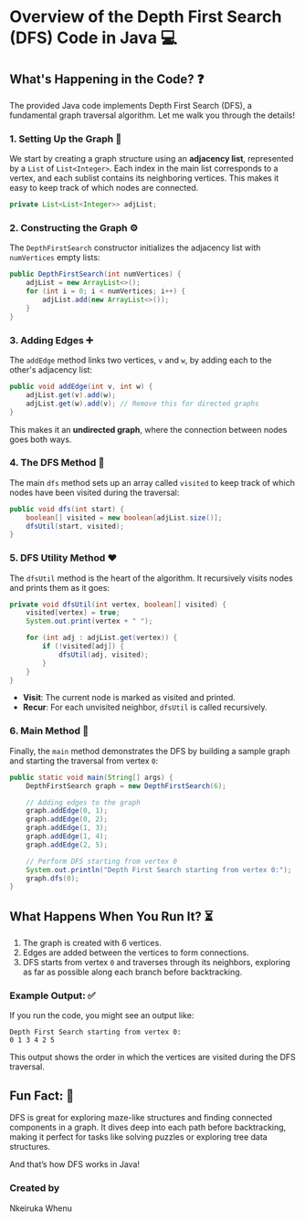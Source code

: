 # Overview of the Depth First Search (DFS) Code in Java 💻

## What's Happening in the Code? ❓
The provided Java code implements Depth First Search (DFS), a fundamental graph traversal algorithm. Let me walk you through the details!

### 1. **Setting Up the Graph** 📝
We start by creating a graph structure using an **adjacency list**, represented by a `List` of `List<Integer>`. Each index in the main list corresponds to a vertex, and each sublist contains its neighboring vertices. This makes it easy to keep track of which nodes are connected.

```java
private List<List<Integer>> adjList;
```

### 2. **Constructing the Graph** ⚙️
The `DepthFirstSearch` constructor initializes the adjacency list with `numVertices` empty lists:

```java
public DepthFirstSearch(int numVertices) {
    adjList = new ArrayList<>();
    for (int i = 0; i < numVertices; i++) {
        adjList.add(new ArrayList<>());
    }
}
```

### 3. **Adding Edges** ➕
The `addEdge` method links two vertices, `v` and `w`, by adding each to the other's adjacency list:

```java
public void addEdge(int v, int w) {
    adjList.get(v).add(w);
    adjList.get(w).add(v); // Remove this for directed graphs
}
```

This makes it an **undirected graph**, where the connection between nodes goes both ways.

### 4. **The DFS Method** 🔄
The main `dfs` method sets up an array called `visited` to keep track of which nodes have been visited during the traversal:

```java
public void dfs(int start) {
    boolean[] visited = new boolean[adjList.size()];
    dfsUtil(start, visited);
}
```

### 5. **DFS Utility Method** ❤️
The `dfsUtil` method is the heart of the algorithm. It recursively visits nodes and prints them as it goes:

```java
private void dfsUtil(int vertex, boolean[] visited) {
    visited[vertex] = true;
    System.out.print(vertex + " ");

    for (int adj : adjList.get(vertex)) {
        if (!visited[adj]) {
            dfsUtil(adj, visited);
        }
    }
}
```
- **Visit**: The current node is marked as visited and printed.
- **Recur**: For each unvisited neighbor, `dfsUtil` is called recursively.

### 6. **Main Method** 💪
Finally, the `main` method demonstrates the DFS by building a sample graph and starting the traversal from vertex `0`:

```java
public static void main(String[] args) {
    DepthFirstSearch graph = new DepthFirstSearch(6);

    // Adding edges to the graph
    graph.addEdge(0, 1);
    graph.addEdge(0, 2);
    graph.addEdge(1, 3);
    graph.addEdge(1, 4);
    graph.addEdge(2, 5);

    // Perform DFS starting from vertex 0
    System.out.println("Depth First Search starting from vertex 0:");
    graph.dfs(0);
}
```

## What Happens When You Run It? ⏳
1. The graph is created with 6 vertices.
2. Edges are added between the vertices to form connections.
3. DFS starts from vertex `0` and traverses through its neighbors, exploring as far as possible along each branch before backtracking.

### Example Output: ✅
If you run the code, you might see an output like:
```
Depth First Search starting from vertex 0:
0 1 3 4 2 5
```
This output shows the order in which the vertices are visited during the DFS traversal.

## Fun Fact: 🧐
DFS is great for exploring maze-like structures and finding connected components in a graph. It dives deep into each path before backtracking, making it perfect for tasks like solving puzzles or exploring tree data structures.

And that’s how DFS works in Java!

### Created by
Nkeiruka Whenu